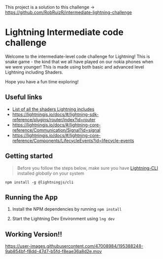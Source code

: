 This project is a solution to this challenge -> https://github.com/RobRuizR/intermediate-lightning-challenge 

# Lightning Intermediate code challenge

Welcome to the intermediate-level code challenge for Lightning! This is snake game - the kind that we all have played on our nokia phones when we were younger! This is made using both basic and advanced level Lightning including Shaders. 

Hope you have a fun time exploring! 
 
## Useful links

- [List of all the shaders Lightning includes](https://github.com/rdkcentral/Lightning/blob/master/src/lightning.mjs#L93)
- https://lightningjs.io/docs/#/lightning-sdk-reference/plugins/router/index?id=router
- https://lightningjs.io/docs/#/lightning-core-reference/Communication/Signal?id=signal
- https://lightningjs.io/docs/#/lightning-core-reference/Components/LifecycleEvents?id=lifecycle-events

## Getting started

> Before you follow the steps below, make sure you have [Lightning-CLI](https://rdkcentral.github.io/Lightning-CLI/#/) installed _globally_ on your system

```
npm install -g @lightningjs/cli
```

## Running the App

1. Install the NPM dependencies by running `npm install`

2. Start the Lightning Dev Environment using `lng dev`

## Working Version!! 

https://user-images.githubusercontent.com/47008984/195388248-9ab854bf-f8dd-47d7-b5fd-f8eae36a8d2e.mov
